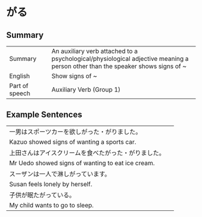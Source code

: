 # がる

## Summary

<table><tr>   <td>Summary<td>   <td>An auxiliary verb attached to a psychological/physiological adjective meaning a person other than the speaker shows signs of ~</td><tr><tr>   <td>English<td>   <td>Show signs of ~</td><tr><tr>   <td>Part of speech<td>   <td>Auxiliary Verb (Group 1)</td><tr></table></table></table>

## Example Sentences

<table><tr><td>一男はスポーツカーを欲しがった・がりました。<td><tr><tr><td>Kazuo showed signs of wanting a sports car.<td><tr><tr><td>上田さんはアイスクリームを食べたがった・がりました。<td><tr><tr><td>Mr Uedo showed signs of wanting to eat ice cream.<td><tr><tr><td>スーザンは一人で淋しがっています。<td><tr><tr><td>Susan feels lonely by herself.<td><tr><tr><td>子供が眠たがっている。<td><tr><tr><td>My child wants to go to sleep.<td><tr></table>


